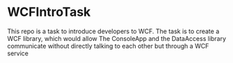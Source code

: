 # WCFIntroTask

This repo is a task to introduce developers to WCF. The task is to create a WCF library, which would allow The ConsoleApp and the DataAccess library communicate without directly talking to each other but through a WCF service
